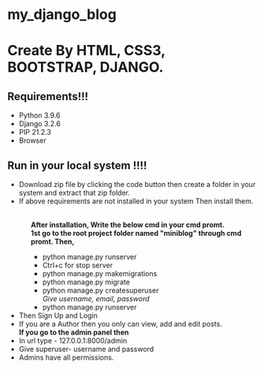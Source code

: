 # my_django_blog
<h1> Create By HTML, CSS3, BOOTSTRAP, DJANGO. </h1>
<h2>Requirements!!!</h2>
	<ul>
	    <li> Python 3.9.6</li>
	    <li> Django 3.2.6</li>
	    <li> PIP 21.2.3</li>
	    <li> Browser</li>
	</ul>
	<h2>Run in your local system !!!!</h2>
	<ul>
	    <li> Download zip file by clicking the code button then create a folder in your system and extract that zip folder. </li>
	    <li>If above requirements are not installed in your system Then install them. </li><br>
	    	<ul>
	    		<b>After installation, Write the below cmd in your cmd promt. </b><br>
	    		<b>1st go to the root project folder named "miniblog" through cmd promt. Then, </b>
	    		<ul>
	    			<li>python manage.py runserver</li>
	    			<li>Ctrl+c for stop server</li>
	    			<li>python manage.py makemigrations</li>
	    			<li>python manage.py migrate</li>
	    			<li>python manage.py createsuperuser </li>
	    			<i>Give username, email, password</i>
	    			<li>python manage.py runserver</li>
	    		</ul>
	    	</ul>
	    	<li>Then Sign Up and Login</li>
	    	<li>If you are a Author then you only can view, add and edit posts.  </li>
	    	<b>If you go to the admin panel then </b>
	    	<li>In url type - 127.0.0.1:8000/admin </li>
	    	<li>Give superuser- username and password </li>
		<li> Admins have all permissions. </li>
	</ul>
